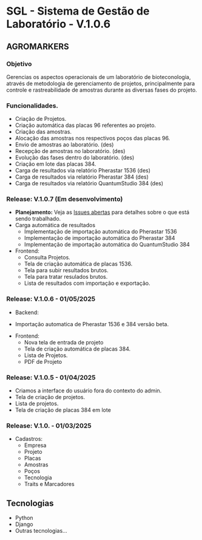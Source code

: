 # SGL - Sistema de Gestão de Laboratório - V.1.0.6
## AGROMARKERS

### Objetivo

Gerencias os aspectos operacionais de um laboratório de bioteconologia, através de metodologia de gerenciamento de projetos, principalmente para controle e rastreabilidade de amostras durante as diversas fases do projeto.


### Funcionalidades. 

* Criação de Projetos.
* Criação automática das placas 96 referentes ao projeto.
* Criação das amostras.
* Alocação das amostras nos respectivos poços das placas 96. 
* Envio de amostras ao laboratório. (des)
* Recepção de amostras no laboratório. (des)
* Evolução das fases dentro do laboratório. (des)
* Criação em lote das placas 384. 
* Carga de resultados via relatório Pherastar 1536 (des)
* Carga de resultados via relatório Pherastar 384 (des)
* Carga de resultados via relatório QuantumStudio 384 (des)


### Release: V.1.0.7 (Em desenvolvimento)

*   **Planejamento:** Veja as [Issues abertas](https://github.com/jsoj/sgl_dev/issues?q=is%3Aopen+is%3Aissue) para detalhes sobre o que está sendo trabalhado.
*   Carga automática de resultados
    *   Implementação de importação automática do Pherastar 1536
    *   Implementação de importação automática do Pherastar 384
    *   Implementação de importação automática do QuantumStudio 384
*   Frontend:
    *   Consulta Projetos.
    *   Tela de criação automática de placas 1536.
    *   Tela para subir resultados brutos.
    *   Tela para tratar resulados brutos.
    *   Lista de resultados com importação e exportação.

### Release: V.1.0.6 - 01/05/2025 
* Backend:
 - Importação automatica de Pherastar 1536 e 384 versão beta. 
* Frontend:
  - Nova tela de entrada de projeto
  - Tela de criação automática de placas 384.
  - Lista de Projetos.
  - PDF de Projeto


### Release: V.1.0.5 - 01/04/2025 

* Criamos a interface do usuário fora do contexto do admin.
* Tela de criação de projetos. 
* Lista de projetos. 
* Tela de criação de placas 384 em lote


### Release: V.1.0. - 01/03/2025 

* Cadastros:
  - Empresa
  - Projeto
  - Placas
  - Amostras
  - Poços 
  - Tecnologia
  - Traits e Marcadores


## Tecnologias

- Python
- Django
- Outras tecnologias...

